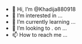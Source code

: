 - 👋 Hi, I’m @Khadija880918
- 👀 I’m interested in ...
- 🌱 I’m currently learning ...
- 💞️ I’m looking to . on ...
- 📫 How to reach me ...

<!---
Khadija880918/Khadija880918 is a ✨ special ✨ repository because its `README.md` (this file) appears on your GitHub profile.
You can click the Preview link to take a look at your changes.
--->
